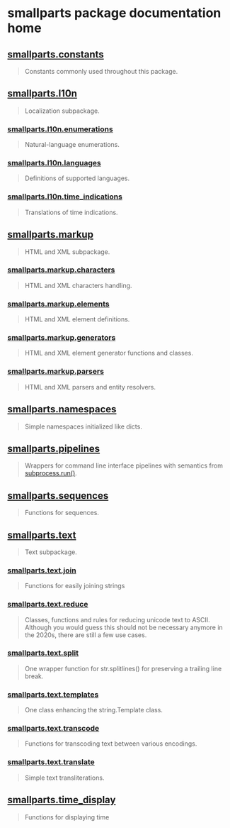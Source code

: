 # smallparts package documentation home

## [smallparts.constants](./smallparts.constants.md)

> Constants commonly used throughout this package.

## [smallparts.l10n](./smallparts.l10n.md)

> Localization subpackage.

### [smallparts.l10n.enumerations](./smallparts.l10n.enumerations.md)

> Natural-language enumerations.

### [smallparts.l10n.languages](./smallparts.l10n.languages.md)

> Definitions of supported languages.

### [smallparts.l10n.time_indications](./smallparts.l10n.time_indications.md)

> Translations of time indications.

## [smallparts.markup](./smallparts.markup.md)

> HTML and XML subpackage.

### [smallparts.markup.characters](./smallparts.markup.characters.md)

> HTML and XML characters handling.

### [smallparts.markup.elements](./smallparts.markup.elements.md)

> HTML and XML element definitions.

### [smallparts.markup.generators](./smallparts.markup.generators.md)

> HTML and XML element generator functions and classes.

### [smallparts.markup.parsers](./smallparts.markup.parsers.md)

> HTML and XML parsers and entity resolvers.

## [smallparts.namespaces](./smallparts.namespaces.md)

> Simple namespaces initialized like dicts.

## [smallparts.pipelines](./smallparts.pipelines.md)

> Wrappers for command line interface pipelines with semantics from
> [subprocess.run()](https://docs.python.org/3/library/subprocess.html#subprocess.run).

## [smallparts.sequences](./smallparts.sequences.md)

> Functions for sequences.

## [smallparts.text](./smallparts.text.md)

> Text subpackage.

### [smallparts.text.join](./smallparts.text.join.md)

> Functions for easily joining strings

### [smallparts.text.reduce](./smallparts.text.reduce.md)

> Classes, functions and rules for reducing unicode text to ASCII.  
> Although you would guess this should not be necessary anymore in the 2020s,
> there are still a few use cases.

### [smallparts.text.split](./smallparts.text.split.md)

> One wrapper function for str.splitlines() for preserving a trailing line break.

### [smallparts.text.templates](./smallparts.text.templates.md)

> One class enhancing the string.Template class.

### [smallparts.text.transcode](./smallparts.text.transcode.md)

> Functions for transcoding text between various encodings.

### [smallparts.text.translate](./smallparts.text.translate.md)

> Simple text transliterations.

## [smallparts.time_display](./smallparts.time_display.md)

> Functions for displaying time


